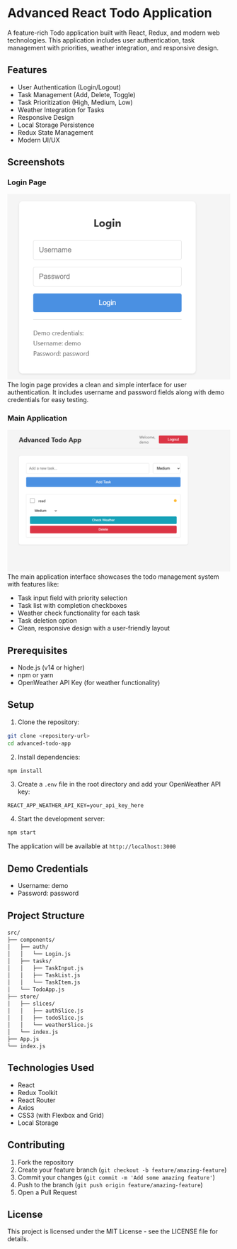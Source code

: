 # Advanced React Todo Application

A feature-rich Todo application built with React, Redux, and modern web technologies. This application includes user authentication, task management with priorities, weather integration, and responsive design.

## Features

- User Authentication (Login/Logout)
- Task Management (Add, Delete, Toggle)
- Task Prioritization (High, Medium, Low)
- Weather Integration for Tasks
- Responsive Design
- Local Storage Persistence
- Redux State Management
- Modern UI/UX

## Screenshots

### Login Page
![Login Page](screenshots/login.png)
The login page provides a clean and simple interface for user authentication. It includes username and password fields along with demo credentials for easy testing.

### Main Application
![Todo Application](screenshots/todo-app.png)
The main application interface showcases the todo management system with features like:
- Task input field with priority selection
- Task list with completion checkboxes
- Weather check functionality for each task
- Task deletion option
- Clean, responsive design with a user-friendly layout

## Prerequisites

- Node.js (v14 or higher)
- npm or yarn
- OpenWeather API Key (for weather functionality)

## Setup

1. Clone the repository:
```bash
git clone <repository-url>
cd advanced-todo-app
```

2. Install dependencies:
```bash
npm install
```

3. Create a `.env` file in the root directory and add your OpenWeather API key:
```
REACT_APP_WEATHER_API_KEY=your_api_key_here
```

4. Start the development server:
```bash
npm start
```

The application will be available at `http://localhost:3000`

## Demo Credentials

- Username: demo
- Password: password

## Project Structure

```
src/
├── components/
│   ├── auth/
│   │   └── Login.js
│   ├── tasks/
│   │   ├── TaskInput.js
│   │   ├── TaskList.js
│   │   └── TaskItem.js
│   └── TodoApp.js
├── store/
│   ├── slices/
│   │   ├── authSlice.js
│   │   ├── todoSlice.js
│   │   └── weatherSlice.js
│   └── index.js
├── App.js
└── index.js
```

## Technologies Used

- React
- Redux Toolkit
- React Router
- Axios
- CSS3 (with Flexbox and Grid)
- Local Storage

## Contributing

1. Fork the repository
2. Create your feature branch (`git checkout -b feature/amazing-feature`)
3. Commit your changes (`git commit -m 'Add some amazing feature'`)
4. Push to the branch (`git push origin feature/amazing-feature`)
5. Open a Pull Request

## License

This project is licensed under the MIT License - see the LICENSE file for details. 
